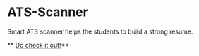 # ATS-Scanner
Smart ATS scanner helps the students to build a strong resume.

** <a href="https://smartatsscanner.streamlit.app/">Do check it out!</a>**
